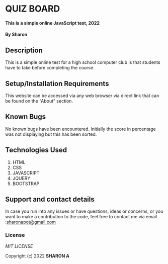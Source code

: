 # QUIZ BOARD
#### This is a simple online JavaScript test, 2022
#### By **Sharon**

## Description
This is a simple online test for a high school computer club is that students have to take before completing the course.

## Setup/Installation Requirements
This website can be accessed via any web browser via direct link that can be found on the “About” section.

## Known Bugs
No known bugs have been encountered. Initially the score in percentage was not displaying but this has been sorted.

## Technologies Used
1.	HTML
2.	CSS
3.	JAVASCRIPT
4.	JQUERY
5.	BOOTSTRAP

## Support and contact details
In case you run into any issues or have questions, ideas or concerns, or you want to make a contribution to the code, feel free to contact me via email :sharonapot@gmail.com

### License
*MIT LICENSE*

Copyright (c) 2022 **SHARON A**


